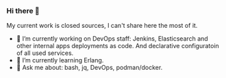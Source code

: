 ### Hi there 👋

My current work is closed sources, I can't share here the most of it.

- 🔭 I’m currently working on DevOps staff: Jenkins, Elasticsearch and other internal apps deployments as code. And declarative configuratoin of all used services. 
- 🌱 I’m currently learning Erlang.
- 💬 Ask me about: bash, jq, DevOps, podman/docker.
